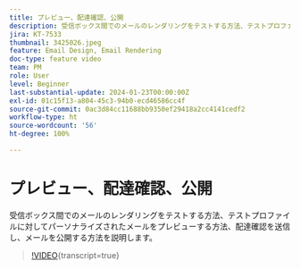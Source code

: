 ```yaml
---
title: プレビュー、配達確認、公開
description: 受信ボックス間でのメールのレンダリングをテストする方法、テストプロファイルに対してパーソナライズされたメールをプレビューする方法、配達確認を送信し、メールを公開する方法を説明します。
jira: KT-7533
thumbnail: 3425026.jpeg
feature: Email Design, Email Rendering
doc-type: feature video
team: PM
role: User
level: Beginner
last-substantial-update: 2024-01-23T00:00:00Z
exl-id: 01c15f13-a804-45c3-94b0-ecd46586cc4f
source-git-commit: 0ac3d84cc11688bb9350ef29418a2cc4141cedf2
workflow-type: ht
source-wordcount: '56'
ht-degree: 100%

---
```


# プレビュー、配達確認、公開

受信ボックス間でのメールのレンダリングをテストする方法、テストプロファイルに対してパーソナライズされたメールをプレビューする方法、配達確認を送信し、メールを公開する方法を説明します。

>[!VIDEO](https://video.tv.adobe.com/v/3425026?quality=12&learn=on){transcript=true}
